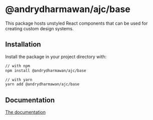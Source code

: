 # @andrydharmawan/ajc/base

This package hosts unstyled React components that can be used for creating custom design systems.

## Installation

Install the package in your project directory with:

```sh
// with npm
npm install @andrydharmawan/ajc/base

// with yarn
yarn add @andrydharmawan/ajc/base
```

## Documentation

<!-- #default-branch-switch -->

[The documentation](https://mui.com/customization/unstyled-components/)
